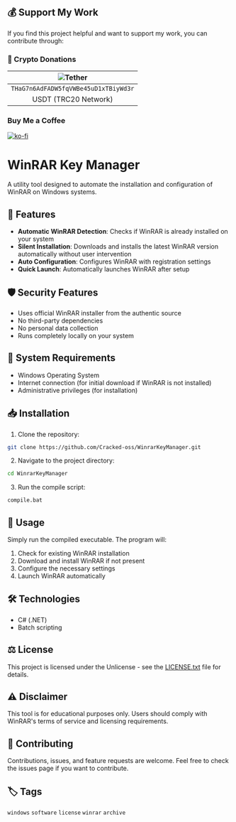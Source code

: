 ## 💰 Support My Work

If you find this project helpful and want to support my work, you can contribute through:

### 💎 Crypto Donations
| ![Tether](https://img.shields.io/badge/Tether-50AF95?style=for-the-badge&logo=tether&logoColor=white) | 
|:---:|
| `THaG7n6AdFADW5fqVWBe45uD1xTBiyWd3r` |
| USDT (TRC20 Network) |


### Buy Me a Coffee
[![ko-fi](https://ko-fi.com/img/githubbutton_sm.svg)](https://ko-fi.com/hexcode64319)

# WinRAR Key Manager

A utility tool designed to automate the installation and configuration of WinRAR on Windows systems.

## 🚀 Features

- **Automatic WinRAR Detection**: Checks if WinRAR is already installed on your system
- **Silent Installation**: Downloads and installs the latest WinRAR version automatically without user intervention
- **Auto Configuration**: Configures WinRAR with registration settings
- **Quick Launch**: Automatically launches WinRAR after setup

## 🛡️ Security Features

- Uses official WinRAR installer from the authentic source
- No third-party dependencies
- No personal data collection
- Runs completely locally on your system

## 🔧 System Requirements

- Windows Operating System
- Internet connection (for initial download if WinRAR is not installed)
- Administrative privileges (for installation)

## 📥 Installation

1. Clone the repository:
```bash
git clone https://github.com/Cracked-oss/WinrarKeyManager.git
```

2. Navigate to the project directory:
```bash
cd WinrarKeyManager
```

3. Run the compile script:
```bash
compile.bat
```

## 🔨 Usage

Simply run the compiled executable. The program will:
1. Check for existing WinRAR installation
2. Download and install WinRAR if not present
3. Configure the necessary settings
4. Launch WinRAR automatically

## 🛠️ Technologies

- C# (.NET)
- Batch scripting

## ⚖️ License

This project is licensed under the Unlicense - see the [LICENSE.txt](LICENSE.txt) file for details.

## ⚠️ Disclaimer

This tool is for educational purposes only. Users should comply with WinRAR's terms of service and licensing requirements.

## 🤝 Contributing

Contributions, issues, and feature requests are welcome. Feel free to check the issues page if you want to contribute.

## 🏷️ Tags

`windows` `software` `license` `winrar` `archive`


